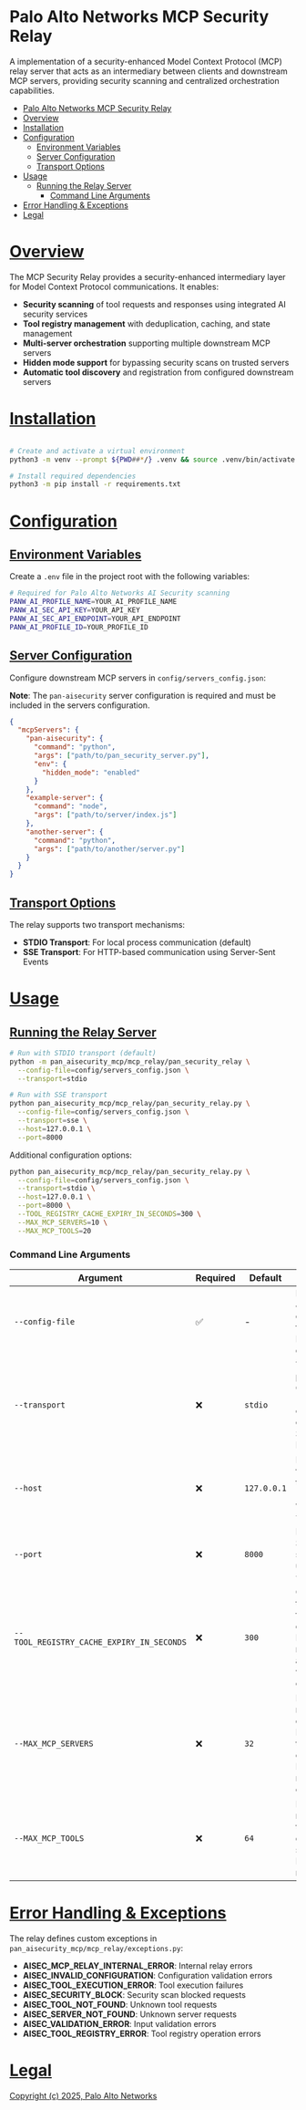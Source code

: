 # Palo Alto Networks MCP Security Relay

A implementation of a security-enhanced Model Context Protocol (MCP) relay server that acts as an intermediary between clients and downstream MCP servers, providing security scanning and centralized orchestration capabilities.

<!--TOC-->
- [Palo Alto Networks MCP Security Relay](#palo-alto-networks-mcp-security-relay)
- [Overview](#overview)
- [Installation](#installation)
- [Configuration](#configuration)
  - [Environment Variables](#environment-variables)
  - [Server Configuration](#server-configuration)
  - [Transport Options](#transport-options)
- [Usage](#usage)
  - [Running the Relay Server](#running-the-relay-server)
    - [Command Line Arguments](#command-line-arguments)
- [Error Handling \& Exceptions](#error-handling--exceptions)
- [Legal](#legal)

<!--TOC-->

<a id="overview" aria-hidden="true" href="#overview">

# Overview

</a>

The MCP Security Relay provides a security-enhanced intermediary layer for Model Context Protocol communications. It enables:

- **Security scanning** of tool requests and responses using integrated AI security services
- **Tool registry management** with deduplication, caching, and state management
- **Multi-server orchestration** supporting multiple downstream MCP servers
- **Hidden mode support** for bypassing security scans on trusted servers
- **Automatic tool discovery** and registration from configured downstream servers

<a id="installation" href="#installation">

# Installation

</a>

```sh

# Create and activate a virtual environment
python3 -m venv --prompt ${PWD##*/} .venv && source .venv/bin/activate

# Install required dependencies
python3 -m pip install -r requirements.txt
```

<a id="configuration" href="#configuration">

# Configuration

</a>

<a id="environment-variables" href="#environment-variables">

## Environment Variables

</a>

Create a `.env` file in the project root with the following variables:

```sh
# Required for Palo Alto Networks AI Security scanning
PANW_AI_PROFILE_NAME=YOUR_AI_PROFILE_NAME
PANW_AI_SEC_API_KEY=YOUR_API_KEY
PANW_AI_SEC_API_ENDPOINT=YOUR_API_ENDPOINT
PANW_AI_PROFILE_ID=YOUR_PROFILE_ID
```

<a id="server-configuration" href="#server-configuration">

## Server Configuration

</a>

Configure downstream MCP servers in `config/servers_config.json`:

**Note**: The `pan-aisecurity` server configuration is required and must be included in the servers configuration.

```json
{
  "mcpServers": {
    "pan-aisecurity": {
      "command": "python",
      "args": ["path/to/pan_security_server.py"],
      "env": {
        "hidden_mode": "enabled"
      }
    },
    "example-server": {
      "command": "node",
      "args": ["path/to/server/index.js"]
    },
    "another-server": {
      "command": "python",
      "args": ["path/to/another/server.py"]
    }
  }
}
```

<a id="transport-options" href="#transport-options">

## Transport Options

</a>

The relay supports two transport mechanisms:

- **STDIO Transport**: For local process communication (default)
- **SSE Transport**: For HTTP-based communication using Server-Sent Events

<a id="usage" href="#usage">

# Usage

</a>

<a id="running-the-relay-server" href="#running-the-relay-server">

## Running the Relay Server

</a>

```sh
# Run with STDIO transport (default)
python -m pan_aisecurity_mcp/mcp_relay/pan_security_relay \
  --config-file=config/servers_config.json \
  --transport=stdio

# Run with SSE transport
python pan_aisecurity_mcp/mcp_relay/pan_security_relay.py \
  --config-file=config/servers_config.json \
  --transport=sse \
  --host=127.0.0.1 \
  --port=8000
```

Additional configuration options:

```sh
python pan_aisecurity_mcp/mcp_relay/pan_security_relay.py \
  --config-file=config/servers_config.json \
  --transport=stdio \
  --host=127.0.0.1 \
  --port=8000 \
  --TOOL_REGISTRY_CACHE_EXPIRY_IN_SECONDS=300 \
  --MAX_MCP_SERVERS=10 \
  --MAX_MCP_TOOLS=20
```

### Command Line Arguments

| Argument | Required | Default | Description |
|----------|----------|---------|-------------|
| `--config-file` | ✅ | - | Path to the JSON configuration file containing MCP server definitions |
| `--transport` | ❌ | `stdio` | Transport protocol to use. Options: `stdio` (local process communication) or `sse` (HTTP Server-Sent Events) |
| `--host` | ❌ | `127.0.0.1` | Host address for SSE transport server (only used when `--transport=sse`) |
| `--port` | ❌ | `8000` | Port number for SSE transport server (only used when `--transport=sse`) |
| `--TOOL_REGISTRY_CACHE_EXPIRY_IN_SECONDS` | ❌ | `300` | Cache expiry time in seconds for the downstream MCP tool registry. Tools are re-scanned when cache expires |
| `--MAX_MCP_SERVERS` | ❌ | `32` | Maximum number of downstream MCP servers that can be configured. Prevents resource exhaustion |
| `--MAX_MCP_TOOLS` | ❌ | `64` | Maximum total number of MCP tools across all downstream servers. Enforces tool registry limits |



<a id="example-mcp-servers" href="#example-mcp-servers">


# Error Handling & Exceptions

</a>

The relay defines custom exceptions in `pan_aisecurity_mcp/mcp_relay/exceptions.py`:

- **AISEC_MCP_RELAY_INTERNAL_ERROR**: Internal relay errors
- **AISEC_INVALID_CONFIGURATION**: Configuration validation errors
- **AISEC_TOOL_EXECUTION_ERROR**: Tool execution failures
- **AISEC_SECURITY_BLOCK**: Security scan blocked requests
- **AISEC_TOOL_NOT_FOUND**: Unknown tool requests
- **AISEC_SERVER_NOT_FOUND**: Unknown server requests
- **AISEC_VALIDATION_ERROR**: Input validation errors
- **AISEC_TOOL_REGISTRY_ERROR**: Tool registry operation errors

<a id="security-considerations" href="#security-considerations">

# Legal

Copyright (c) 2025, Palo Alto Networks
<!---Protected_by_PANW_Code_Armor_2024 - Y3ByfC9haWZ3L29wZW5zb3VyY2UvYWlzZWN1cml0eS1tY3AtcmVsYXl8MjE5NDV8bWFpbg== --->
